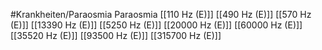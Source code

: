 #Krankheiten/Paraosmia
Paraosmia
[[110 Hz (E)]]
[[490 Hz (E)]]
[[570 Hz (E)]]
[[13390 Hz (E)]]
[[5250 Hz (E)]]
[[20000 Hz (E)]]
[[60000 Hz (E)]]
[[35520 Hz (E)]]
[[93500 Hz (E)]]
[[315700 Hz (E)]]